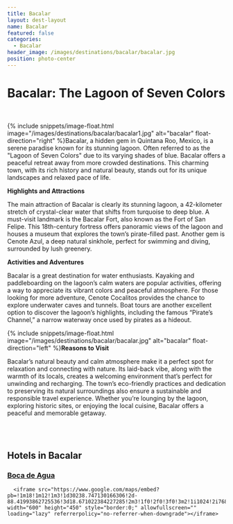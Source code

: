 ```yaml
---
title: Bacalar
layout: dest-layout
name: Bacalar
featured: false
categories:
  - Bacalar
header_image: /images/destinations/bacalar/bacalar.jpg
position: photo-center
---
```

# **Bacalar: The Lagoon of Seven Colors**

&nbsp;

{% include snippets/image-float.html image="/images/destinations/bacalar/bacalar1.jpg" alt="bacalar" float-direction="right" %}Bacalar, a hidden gem in Quintana Roo, Mexico, is a serene paradise known for its stunning lagoon.
Often referred to as the "Lagoon of Seven Colors" due to its varying shades of blue. Bacalar offers
a peaceful retreat away from more crowded destinations. This charming town, with its rich history
and natural beauty, stands out for its unique landscapes and relaxed pace of life.

**Highlights and Attractions**

The main attraction of Bacalar is clearly its stunning lagoon, a 42-kilometer stretch of crystal-clear
water that shifts from turquoise to deep blue. A must-visit landmark is the Bacalar Fort, also known
as the Fort of San Felipe. This 18th-century fortress offers panoramic views of the lagoon and
houses a museum that explores the town’s pirate-filled past. Another gem is Cenote Azul, a deep
natural sinkhole, perfect for swimming and diving, surrounded by lush greenery.

**Activities and Adventures**

Bacalar is a great destination for water enthusiasts. Kayaking and paddleboarding on the lagoon’s
calm waters are popular activities, offering a way to appreciate its vibrant colors and peaceful
atmosphere. For those looking for more adventure, Cenote Cocalitos provides the chance to explore
underwater caves and tunnels. Boat tours are another excellent option to discover the lagoon’s
highlights, including the famous “Pirate’s Channel,” a narrow waterway once used by pirates as a
hideout.

{% include snippets/image-float.html image="/images/destinations/bacalar/bacalar.jpg" alt="bacalar" float-direction="left" %}**Reasons to Visit**

Bacalar’s natural beauty and calm atmosphere make it a perfect spot for relaxation and connecting
with nature. Its laid-back vibe, along with the warmth of its locals, creates a welcoming
environment that’s perfect for unwinding and recharging. The town’s eco-friendly practices and
dedication to preserving its natural surroundings also ensure a sustainable and responsible travel
experience. Whether you’re lounging by the lagoon, exploring historic sites, or enjoying the local
cuisine, Bacalar offers a peaceful and memorable getaway.

&nbsp;  
&nbsp;  

## Hotels in Bacalar

<section class='grid'>
<div class="col-3_sm-4_xs-6 padded-1">
    <a href="/hotels/bocadeagua/">
            <div class="bg-image square" style="background-image:url('/images/hotels/bocadeagua/bocadeagua5.jpg');"></div>
            <h3 class='center'>Boca de Agua</h3>        
        </a>  
</div>

<div class='map-container center margin-1'>

      <iframe src="https://www.google.com/maps/embed?pb=!1m18!1m12!1m3!1d30238.747130166306!2d-88.41993862725536!3d18.671022384227285!2m3!1f0!2f0!3f0!3m2!1i1024!2i768!4f13.1!3m3!1m2!1s0x8f5bb13e302c19f9%3A0x11cedc7f2bd0e608!2sBacalar%2C%20Q.R.%2C%20M%C3%A9xico!5e0!3m2!1ses!2ses!4v1739388976768!5m2!1ses!2ses" width="600" height="450" style="border:0;" allowfullscreen="" loading="lazy" referrerpolicy="no-referrer-when-downgrade"></iframe>
        
  </div>


</section>